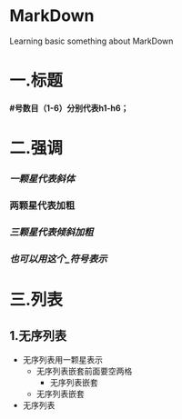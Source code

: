 # MarkDown
Learning basic something about MarkDown  
# 一.标题
#### #号数目（1-6）分别代表h1-h6；
# 二.强调
### *一颗星代表斜体*
### **两颗星代表加粗**
### ***三颗星代表倾斜加粗*** 
### _也可以用这个_符号表示_
# 三.列表
## 1.无序列表
* 无序列表用一颗星表示
  * 无序列表嵌套前面要空两格
    * 无序列表嵌套
  * 无序列表嵌套
* 无序列表
